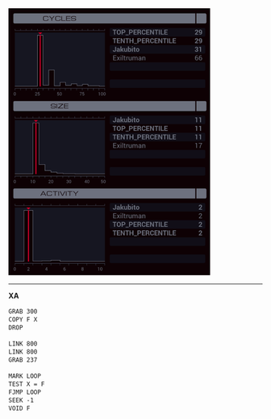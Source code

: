 <img src="histogram.png" width="400" />

---

**XA**

```
GRAB 300
COPY F X
DROP

LINK 800
LINK 800
GRAB 237

MARK LOOP
TEST X = F
FJMP LOOP
SEEK -1
VOID F
```
